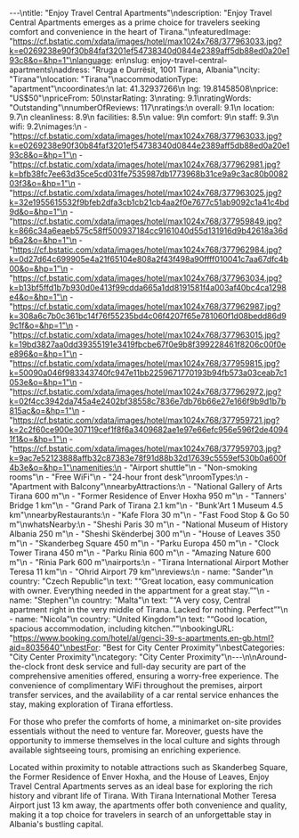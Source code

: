 ---\ntitle: "Enjoy Travel Central Apartments"\ndescription: "Enjoy Travel Central Apartments emerges as a prime choice for travelers seeking comfort and convenience in the heart of Tirana."\nfeaturedImage: "https://cf.bstatic.com/xdata/images/hotel/max1024x768/377963033.jpg?k=e0269238e90f30b84faf3201ef54738340d0844e2389aff5db88ed0a20e193c8&o=&hp=1"\nlanguage: en\nslug: enjoy-travel-central-apartments\naddress: "Rruga e Durrësit, 1001 Tirana, Albania"\ncity: "Tirana"\nlocation: "Tirana"\naccommodationType: "apartment"\ncoordinates:\n  lat: 41.32937266\n  lng: 19.81458508\nprice: "US$50"\npriceFrom: 50\nstarRating: 3\nrating: 9.1\nratingWords: "Outstanding"\nnumberOfReviews: 117\nratings:\n  overall: 9.1\n  location: 9.7\n  cleanliness: 8.9\n  facilities: 8.5\n  value: 9\n  comfort: 9\n  staff: 9.3\n  wifi: 9.2\nimages:\n  - "https://cf.bstatic.com/xdata/images/hotel/max1024x768/377963033.jpg?k=e0269238e90f30b84faf3201ef54738340d0844e2389aff5db88ed0a20e193c8&o=&hp=1"\n  - "https://cf.bstatic.com/xdata/images/hotel/max1024x768/377962981.jpg?k=bfb38fc7ee63d35ce5cd031fe7535987db1773968b31ce9a9c3ac80b008203f3&o=&hp=1"\n  - "https://cf.bstatic.com/xdata/images/hotel/max1024x768/377963025.jpg?k=32e1955615532f9bfeb2dfa3cb1cb21cb4aa2f0e7677c51ab9092c1a41c4bd9d&o=&hp=1"\n  - "https://cf.bstatic.com/xdata/images/hotel/max1024x768/377959849.jpg?k=866c34a6eaeb575c58ff500937184cc9161040d55d131916d9b42618a36db6a2&o=&hp=1"\n  - "https://cf.bstatic.com/xdata/images/hotel/max1024x768/377962984.jpg?k=0d27d64c699905e4a21f65104e808a2f43f498a90ffff010041c7aa67dfc4b00&o=&hp=1"\n  - "https://cf.bstatic.com/xdata/images/hotel/max1024x768/377963034.jpg?k=b13bf5ffd1b7b930d0e413f99cdda665a1dd8191581f4a003af40bc4ca1298e4&o=&hp=1"\n  - "https://cf.bstatic.com/xdata/images/hotel/max1024x768/377962987.jpg?k=308a6c7b0c361bc14f76f55235bd4c06f4207f65e781060f1d08bedd86d99c1f&o=&hp=1"\n  - "https://cf.bstatic.com/xdata/images/hotel/max1024x768/377963015.jpg?k=19bd3827aa0dd39355191e3419fbcbe67f0e9b8f399228461f8206c00f0ee896&o=&hp=1"\n  - "https://cf.bstatic.com/xdata/images/hotel/max1024x768/377959815.jpg?k=50090a046f983343740fc947e11bb2259671770193b94fb573a03ceab7c1053e&o=&hp=1"\n  - "https://cf.bstatic.com/xdata/images/hotel/max1024x768/377962972.jpg?k=02f4cc3942da745a4e2402bf38558c7836e7db76b66e27e166f9b9d1b7b815ac&o=&hp=1"\n  - "https://cf.bstatic.com/xdata/images/hotel/max1024x768/377959721.jpg?k=2c2f60ce900e307119cef1f8f6a3409682ae1e97e66efc956e596f2de40941f1&o=&hp=1"\n  - "https://cf.bstatic.com/xdata/images/hotel/max1024x768/377959703.jpg?k=9ac7e52123888affb32c87383e78f91d88b32d17639c5559ef530b0a600f4b3e&o=&hp=1"\namenities:\n  - "Airport shuttle"\n  - "Non-smoking rooms"\n  - "Free WiFi"\n  - "24-hour front desk"\nroomTypes:\n  - "Apartment with Balcony"\nnearbyAttractions:\n  - "National Gallery of Arts Tirana 600 m"\n  - "Former Residence of Enver Hoxha 950 m"\n  - "Tanners' Bridge 1 km"\n  - "Grand Park of Tirana 2.1 km"\n  - "Bunk'Art 1 Museum 4.5 km"\nnearbyRestaurants:\n  - "Kafe Flora 30 m"\n  - "Fast Food Stop & Go 50 m"\nwhatsNearby:\n  - "Sheshi Paris 30 m"\n  - "National Museum of History Albania 250 m"\n  - "Sheshi Skënderbej 300 m"\n  - "House of Leaves 350 m"\n  - "Skanderbeg Square 450 m"\n  - "Parku Europa 450 m"\n  - "Clock Tower Tirana 450 m"\n  - "Parku Rinia 600 m"\n  - "Amazing Nature 600 m"\n  - "Rinia Park 600 m"\nairports:\n  - "Tirana International Airport Mother Teresa 11 km"\n  - "Ohrid Airport 79 km"\nreviews:\n  - name: "Sander"\n    country: "Czech Republic"\n    text: "“Great location, easy communication with owner. Everything needed in the appartment for a great stay.”"\n  - name: "Stephen"\n    country: "Malta"\n    text: "“A very cosy, Central apartment right in the very middle of Tirana. Lacked for nothing. Perfect”"\n  - name: "Nicola"\n    country: "United Kingdom"\n    text: "“Good location, spacious accommodation, including kitchen.”"\nbookingURL: "https://www.booking.com/hotel/al/genci-39-s-apartments.en-gb.html?aid=8035640"\nbestFor: "Best for City Center Proximity"\nbestCategories: "City Center Proximity"\ncategory: "City Center Proximity"\n---\n\nAround-the-clock front desk service and full-day security are part of the comprehensive amenities offered, ensuring a worry-free experience. The convenience of complimentary WiFi throughout the premises, airport transfer services, and the availability of a car rental service enhances the stay, making exploration of Tirana effortless.

For those who prefer the comforts of home, a minimarket on-site provides essentials without the need to venture far. Moreover, guests have the opportunity to immerse themselves in the local culture and sights through available sightseeing tours, promising an enriching experience.

Located within proximity to notable attractions such as Skanderbeg Square, the Former Residence of Enver Hoxha, and the House of Leaves, Enjoy Travel Central Apartments serves as an ideal base for exploring the rich history and vibrant life of Tirana. With Tirana International Mother Teresa Airport just 13 km away, the apartments offer both convenience and quality, making it a top choice for travelers in search of an unforgettable stay in Albania's bustling capital.